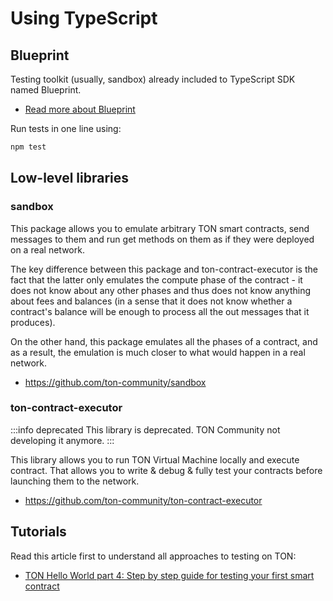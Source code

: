 # Using TypeScript

## Blueprint

Testing toolkit (usually, sandbox) already included to TypeScript SDK named Blueprint.

- [Read more about Blueprint](/develop/smart-contracts/sdk/javascript)

Run tests in one line using:

```bash npm2yarn
npm test
```

## Low-level libraries

### sandbox

This package allows you to emulate arbitrary TON smart contracts, send messages to them and run get methods on them as if they were deployed on a real network.

The key difference between this package and ton-contract-executor is the fact that the latter only emulates the compute phase of the contract - it does not know about any other phases and thus does not know anything about fees and balances (in a sense that it does not know whether a contract's balance will be enough to process all the out messages that it produces).

On the other hand, this package emulates all the phases of a contract, and as a result, the emulation is much closer to what would happen in a real network.

- https://github.com/ton-community/sandbox

### ton-contract-executor

:::info deprecated
This library is deprecated. TON Community not developing it anymore.
:::

This library allows you to run TON Virtual Machine locally and execute contract. That allows you to write & debug & fully test your contracts before launching them to the network.

- https://github.com/ton-community/ton-contract-executor

## Tutorials

Read this article first to understand all approaches to testing on TON:

- [TON Hello World part 4: Step by step guide for testing your first smart contract](https://ton-community.github.io/tutorials/04-testing/)
